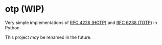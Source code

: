 # otp (WIP)
Very simple implementations of 
[RFC 4226 (HOTP)](https://datatracker.ietf.org/doc/html/rfc4226) 
and 
[RFC 6238 (TOTP)](https://datatracker.ietf.org/doc/html/rfc6238)
in Python. 

This project _may_ be renamed in the future.